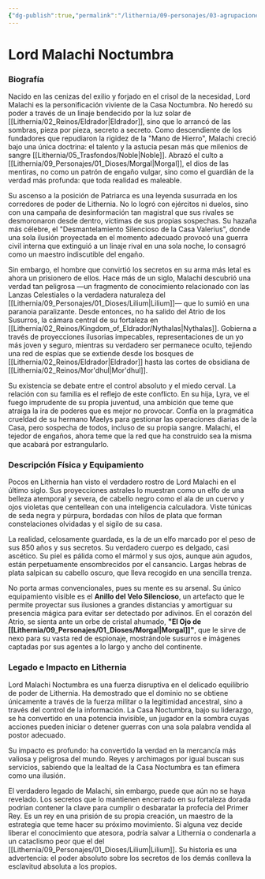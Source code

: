 ```yaml
---
{"dg-publish":true,"permalink":"/lithernia/09-personajes/03-agrupaciones/casa-noctumbra/lord-malachi-noctumbra/","tags":["lithernia","personajes","Casa Noble","Eldrador","elfo oscuro","ilusionista"]}
---
```


# Lord Malachi Noctumbra

### Biografía

Nacido en las cenizas del exilio y forjado en el crisol de la necesidad, Lord Malachi es la personificación viviente de la Casa Noctumbra. No heredó su poder a través de un linaje bendecido por la luz solar de [[Lithernia/02_Reinos/Eldrador\|Eldrador]], sino que lo arrancó de las sombras, pieza por pieza, secreto a secreto. Como descendiente de los fundadores que repudiaron la rigidez de la "Mano de Hierro", Malachi creció bajo una única doctrina: el talento y la astucia pesan más que milenios de sangre [[Lithernia/05_Trasfondos/Noble\|Noble]]. Abrazó el culto a [[Lithernia/09_Personajes/01_Dioses/Morgal\|Morgal]], el dios de las mentiras, no como un patrón de engaño vulgar, sino como el guardián de la verdad más profunda: que toda realidad es maleable.

Su ascenso a la posición de Patriarca es una leyenda susurrada en los corredores de poder de Lithernia. No lo logró con ejércitos ni duelos, sino con una campaña de desinformación tan magistral que sus rivales se desmoronaron desde dentro, víctimas de sus propias sospechas. Su hazaña más célebre, el "Desmantelamiento Silencioso de la Casa Valerius", donde una sola ilusión proyectada en el momento adecuado provocó una guerra civil interna que extinguió a un linaje rival en una sola noche, lo consagró como un maestro indiscutible del engaño.

Sin embargo, el hombre que convirtió los secretos en su arma más letal es ahora un prisionero de ellos. Hace más de un siglo, Malachi descubrió una verdad tan peligrosa —un fragmento de conocimiento relacionado con las Lanzas Celestiales o la verdadera naturaleza del [[Lithernia/09_Personajes/01_Dioses/Lilium\|Lilium]]— que lo sumió en una paranoia paralizante. Desde entonces, no ha salido del Atrio de los Susurros, la cámara central de su fortaleza en [[Lithernia/02_Reinos/Kingdom_of_Eldrador/Nythalas\|Nythalas]]. Gobierna a través de proyecciones ilusorias impecables, representaciones de un yo más joven y seguro, mientras su verdadero ser permanece oculto, tejiendo una red de espías que se extiende desde los bosques de [[Lithernia/02_Reinos/Eldrador\|Eldrador]] hasta las cortes de obsidiana de [[Lithernia/02_Reinos/Mor'dhul\|Mor'dhul]].

Su existencia se debate entre el control absoluto y el miedo cerval. La relación con su familia es el reflejo de este conflicto. En su hija, Lyra, ve el fuego imprudente de su propia juventud, una ambición que teme que atraiga la ira de poderes que es mejor no provocar. Confía en la pragmática crueldad de su hermano Maelys para gestionar las operaciones diarias de la Casa, pero sospecha de todos, incluso de su propia sangre. Malachi, el tejedor de engaños, ahora teme que la red que ha construido sea la misma que acabará por estrangularlo.

### Descripción Física y Equipamiento

Pocos en Lithernia han visto el verdadero rostro de Lord Malachi en el último siglo. Sus proyecciones astrales lo muestran como un elfo de una belleza atemporal y severa, de cabello negro como el ala de un cuervo y ojos violetas que centellean con una inteligencia calculadora. Viste túnicas de seda negra y púrpura, bordadas con hilos de plata que forman constelaciones olvidadas y el sigilo de su casa.

La realidad, celosamente guardada, es la de un elfo marcado por el peso de sus 850 años y sus secretos. Su verdadero cuerpo es delgado, casi ascético. Su piel es pálida como el mármol y sus ojos, aunque aún agudos, están perpetuamente ensombrecidos por el cansancio. Largas hebras de plata salpican su cabello oscuro, que lleva recogido en una sencilla trenza.

No porta armas convencionales, pues su mente es su arsenal. Su único equipamiento visible es el **Anillo del Velo Silencioso**, un artefacto que le permite proyectar sus ilusiones a grandes distancias y amortiguar su presencia mágica para evitar ser detectado por adivinos. En el corazón del Atrio, se sienta ante un orbe de cristal ahumado, **"El Ojo de [[Lithernia/09_Personajes/01_Dioses/Morgal\|Morgal]]"**, que le sirve de nexo para su vasta red de espionaje, mostrándole susurros e imágenes captadas por sus agentes a lo largo y ancho del continente.

### Legado e Impacto en Lithernia

Lord Malachi Noctumbra es una fuerza disruptiva en el delicado equilibrio de poder de Lithernia. Ha demostrado que el dominio no se obtiene únicamente a través de la fuerza militar o la legitimidad ancestral, sino a través del control de la información. La Casa Noctumbra, bajo su liderazgo, se ha convertido en una potencia invisible, un jugador en la sombra cuyas acciones pueden iniciar o detener guerras con una sola palabra vendida al postor adecuado.

Su impacto es profundo: ha convertido la verdad en la mercancía más valiosa y peligrosa del mundo. Reyes y archimagos por igual buscan sus servicios, sabiendo que la lealtad de la Casa Noctumbra es tan efímera como una ilusión.

El verdadero legado de Malachi, sin embargo, puede que aún no se haya revelado. Los secretos que lo mantienen encerrado en su fortaleza dorada podrían contener la clave para cumplir o desbaratar la profecía del Primer Rey. Es un rey en una prisión de su propia creación, un maestro de la estrategia que teme hacer su próximo movimiento. Si alguna vez decide liberar el conocimiento que atesora, podría salvar a Lithernia o condenarla a un cataclismo peor que el del [[Lithernia/09_Personajes/01_Dioses/Lilium\|Lilium]]. Su historia es una advertencia: el poder absoluto sobre los secretos de los demás conlleva la esclavitud absoluta a los propios.
